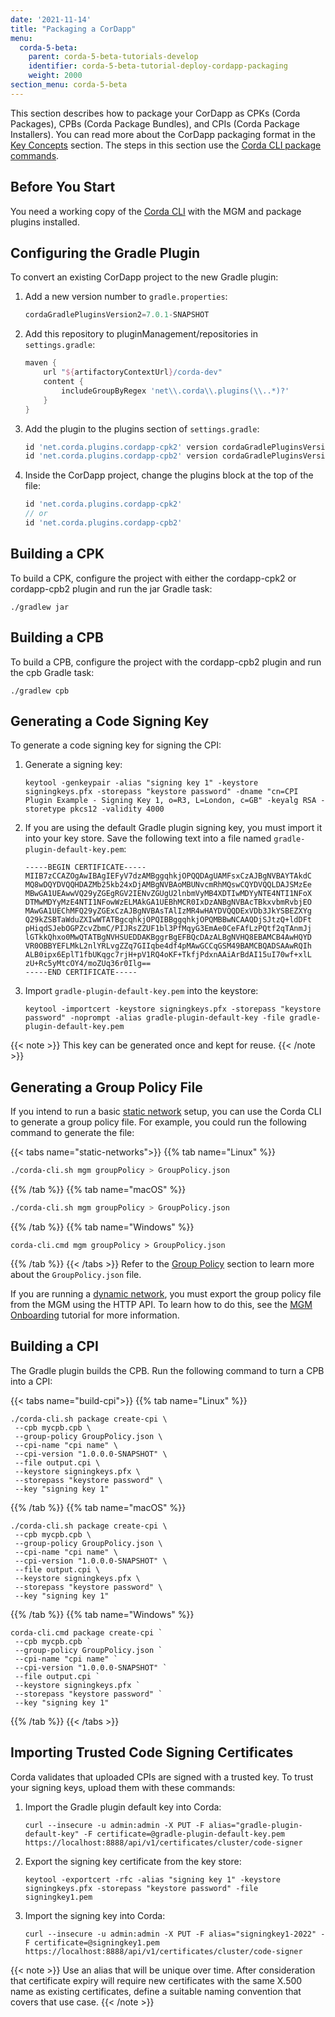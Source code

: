 ```yaml
---
date: '2021-11-14'
title: "Packaging a CorDapp"
menu:
  corda-5-beta:
    parent: corda-5-beta-tutorials-develop
    identifier: corda-5-beta-tutorial-deploy-cordapp-packaging
    weight: 2000
section_menu: corda-5-beta
---
```


This section describes how to package your CorDapp as CPKs (Corda Packages), CPBs (Corda Package Bundles), and CPIs (Corda Package Installers). You can read more about the CorDapp packaging format in the [Key Concepts](../../introduction/key-concepts.html#packaging) section. The steps in this section use the [Corda CLI package commands](../cli-commands.html). 

## Before You Start

You need a working copy of the [Corda CLI](../getting-started/installing-corda-cli.html) with the MGM and package plugins installed. 
<!-- See the [Corda CLI Plugin Host](https://github.com/corda/corda-cli-plugin-host#setupbuild). -->

## Configuring the Gradle Plugin

To convert an existing CorDapp project to the new Gradle plugin:

1. Add a new version number to `gradle.properties`:
    ```groovy
    cordaGradlePluginsVersion2=7.0.1-SNAPSHOT
    ```
2. Add this repository to pluginManagement/repositories in `settings.gradle`:
    ```groovy
    maven {
        url "${artifactoryContextUrl}/corda-dev"
        content {
            includeGroupByRegex 'net\\.corda\\.plugins(\\..*)?'
        }
    }
    ```
3. Add the plugin to the plugins section of `settings.gradle`:
    ```groovy
    id 'net.corda.plugins.cordapp-cpk2' version cordaGradlePluginsVersion2
    id 'net.corda.plugins.cordapp-cpb2' version cordaGradlePluginsVersion2
    ```
4. Inside the CorDapp project, change the plugins block at the top of the file:
    ```groovy
    id 'net.corda.plugins.cordapp-cpk2'
    // or
    id 'net.corda.plugins.cordapp-cpb2'
    ```

## Building a CPK
To build a CPK, configure the project with either the cordapp-cpk2 or cordapp-cpb2 plugin and run the jar Gradle task:
```shell
./gradlew jar
```

## Building a CPB
To build a CPB, configure the project with the cordapp-cpb2 plugin and run the cpb Gradle task:
```shell
./gradlew cpb
```

## Generating a Code Signing Key

To generate a code signing key for signing the CPI:

1. Generate a signing key:
    ```shell
    keytool -genkeypair -alias "signing key 1" -keystore signingkeys.pfx -storepass "keystore password" -dname "cn=CPI Plugin Example - Signing Key 1, o=R3, L=London, c=GB" -keyalg RSA -storetype pkcs12 -validity 4000
    ```
2. If you are using the default Gradle plugin signing key, you must import it into your key store. Save the following text into a file named `gradle-plugin-default-key.pem`:
    ```text
    -----BEGIN CERTIFICATE-----
    MIIB7zCCAZOgAwIBAgIEFyV7dzAMBggqhkjOPQQDAgUAMFsxCzAJBgNVBAYTAkdC
    MQ8wDQYDVQQHDAZMb25kb24xDjAMBgNVBAoMBUNvcmRhMQswCQYDVQQLDAJSMzEe
    MBwGA1UEAwwVQ29yZGEgRGV2IENvZGUgU2lnbmVyMB4XDTIwMDYyNTE4NTI1NFoX
    DTMwMDYyMzE4NTI1NFowWzELMAkGA1UEBhMCR0IxDzANBgNVBAcTBkxvbmRvbjEO
    MAwGA1UEChMFQ29yZGExCzAJBgNVBAsTAlIzMR4wHAYDVQQDExVDb3JkYSBEZXYg
    Q29kZSBTaWduZXIwWTATBgcqhkjOPQIBBggqhkjOPQMBBwNCAAQDjSJtzQ+ldDFt
    pHiqdSJebOGPZcvZbmC/PIJRsZZUF1bl3PfMqyG3EmAe0CeFAfLzPQtf2qTAnmJj
    lGTkkQhxo0MwQTATBgNVHSUEDDAKBggrBgEFBQcDAzALBgNVHQ8EBAMCB4AwHQYD
    VR0OBBYEFLMkL2nlYRLvgZZq7GIIqbe4df4pMAwGCCqGSM49BAMCBQADSAAwRQIh
    ALB0ipx6EplT1fbUKqgc7rjH+pV1RQ4oKF+TkfjPdxnAAiArBdAI15uI70wf+xlL
    zU+Rc5yMtcOY4/moZUq36r0Ilg==
    -----END CERTIFICATE-----
    ```
3. Import `gradle-plugin-default-key.pem` into the keystore:
    ```shell
    keytool -importcert -keystore signingkeys.pfx -storepass "keystore password" -noprompt -alias gradle-plugin-default-key -file gradle-plugin-default-key.pem
    ```
{{< note >}}
This key can be generated once and kept for reuse.
{{< /note >}}

## Generating a Group Policy File

If you intend to run a basic [static network](../..deploying/network-types.html#static-networks) setup, you can use the Corda CLI to generate a group policy file. For example, you could run the following command to generate the file:

   {{< tabs name="static-networks">}}
   {{% tab name="Linux" %}}
   ```sh
   ./corda-cli.sh mgm groupPolicy > GroupPolicy.json
   ```
   {{% /tab %}}
  {{% tab name="macOS" %}}
   ```sh
   ./corda-cli.sh mgm groupPolicy > GroupPolicy.json
   ```
   {{% /tab %}}
   {{% tab name="Windows" %}}
   ```shell
   corda-cli.cmd mgm groupPolicy > GroupPolicy.json
   ```
   {{% /tab %}}
   {{< /tabs >}}
Refer to the [Group Policy](../../../../../../en/platform/corda/5.0-beta/deploying/group-policy.html) section to learn more about the `GroupPolicy.json` file.

<!-- For more information on this plugin, refer to the [README.md](https://github.com/corda/corda-runtime-os/blob/release/os/5.0/tools/plugins/mgm/README.md). -->

If you are running a [dynamic network](../..deploying/network-types.html#dynamic-networks), you must export the group policy file from the MGM using the HTTP API. To learn how to do this, see the [MGM Onboarding](../deployment-tutorials/onboarding/mgm-onboarding.html) tutorial for more information.

## Building a CPI

The Gradle plugin builds the CPB. Run the following command to turn a CPB into a CPI:

   {{< tabs name="build-cpi">}}
   {{% tab name="Linux" %}}
   ```shell 
   ./corda-cli.sh package create-cpi \
    --cpb mycpb.cpb \
    --group-policy GroupPolicy.json \
    --cpi-name "cpi name" \
    --cpi-version "1.0.0.0-SNAPSHOT" \
    --file output.cpi \
    --keystore signingkeys.pfx \
    --storepass "keystore password" \
    --key "signing key 1"
   ```
   {{% /tab %}}
   {{% tab name="macOS" %}}
   ```shell 
   ./corda-cli.sh package create-cpi \
    --cpb mycpb.cpb \
    --group-policy GroupPolicy.json \
    --cpi-name "cpi name" \
    --cpi-version "1.0.0.0-SNAPSHOT" \
    --file output.cpi \
    --keystore signingkeys.pfx \
    --storepass "keystore password" \
    --key "signing key 1"
   ```
   {{% /tab %}}
   {{% tab name="Windows" %}}
   ```shell 
   corda-cli.cmd package create-cpi `
    --cpb mycpb.cpb `
    --group-policy GroupPolicy.json `
    --cpi-name "cpi name" `
    --cpi-version "1.0.0.0-SNAPSHOT" `
    --file output.cpi `
    --keystore signingkeys.pfx `
    --storepass "keystore password" `
    --key "signing key 1"
   ```
   {{% /tab %}}
   {{< /tabs >}}

## Importing Trusted Code Signing Certificates

Corda validates that uploaded CPIs are signed with a trusted key. To trust your signing keys, upload them with these commands:

1. Import the Gradle plugin default key into Corda:
    ```shell
    curl --insecure -u admin:admin -X PUT -F alias="gradle-plugin-default-key" -F certificate=@gradle-plugin-default-key.pem https://localhost:8888/api/v1/certificates/cluster/code-signer
    ```
2. Export the signing key certificate from the key store:
    ```shell
    keytool -exportcert -rfc -alias "signing key 1" -keystore signingkeys.pfx -storepass "keystore password" -file signingkey1.pem
    ```
3. Import the signing key into Corda:
    ```shell
    curl --insecure -u admin:admin -X PUT -F alias="signingkey1-2022" -F certificate=@signingkey1.pem https://localhost:8888/api/v1/certificates/cluster/code-signer
    ```

{{< note >}}
Use an alias that will be unique over time. After consideration that certificate expiry will require new certificates with the same X.500 name as existing certificates, define a suitable naming convention that covers that use case.
{{< /note >}}